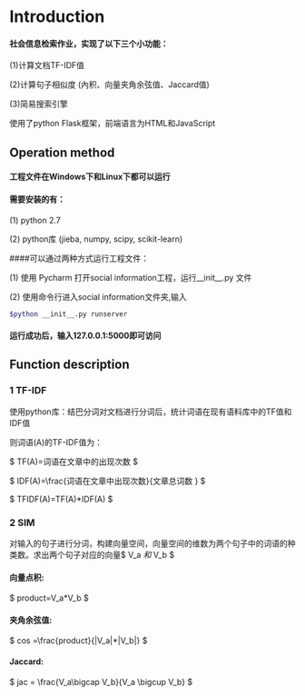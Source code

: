 # Introduction
#### 社会信息检索作业，实现了以下三个小功能：

(1)计算文档TF-IDF值

(2)计算句子相似度 (內积、向量夹角余弦值、Jaccard值)

(3)简易搜索引擎

使用了python Flask框架，前端语言为HTML和JavaScript

## Operation method

#### 工程文件在Windows下和Linux下都可以运行

#### 需要安装的有：

(1) python 2.7

(2) python库 (jieba, numpy, scipy, scikit-learn)

####可以通过两种方式运行工程文件：

(1) 使用 Pycharm 打开social information工程，运行\_\_init\_\_.py 文件

(2) 使用命令行进入social information文件夹,输入

```bash
$python __init__.py runserver
```

#### 运行成功后，输入127.0.0.1:5000即可访问

## Function description

### 1 TF-IDF

使用python库：结巴分词对文档进行分词后，统计词语在现有语料库中的TF值和IDF值

则词语(A)的TF-IDF值为：

$ TF(A)=词语在文章中的出现次数 $

$ IDF(A)=\frac{词语在文章中出现次数}{文章总词数 } $

$ TFIDF(A)=TF(A)*IDF(A) $

### 2 SIM

对输入的句子进行分词，构建向量空间，向量空间的维数为两个句子中的词语的种类数。求出两个句子对应的向量$ V_a $和$ V_b $

#### 向量点积: 

$ product=V_a*V_b $

#### 夹角余弦值:

 $ cos =\frac{product}{|V_a|*|V_b|} $

#### Jaccard: 

$ jac = \frac{V_a\bigcap V_b}{V_a \bigcup V_b} $


